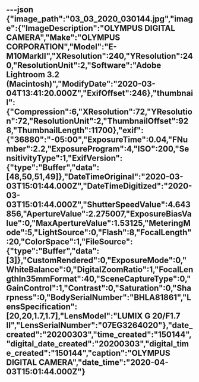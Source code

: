 ---json
{"image_path":"03_03_2020_030144.jpg","image":{"ImageDescription":"OLYMPUS DIGITAL CAMERA","Make":"OLYMPUS CORPORATION","Model":"E-M10MarkII","XResolution":240,"YResolution":240,"ResolutionUnit":2,"Software":"Adobe Lightroom 3.2 (Macintosh)","ModifyDate":"2020-03-04T13:41:20.000Z","ExifOffset":246},"thumbnail":{"Compression":6,"XResolution":72,"YResolution":72,"ResolutionUnit":2,"ThumbnailOffset":928,"ThumbnailLength":11700},"exif":{"36880":"-05:00","ExposureTime":0.04,"FNumber":2.2,"ExposureProgram":4,"ISO":200,"SensitivityType":1,"ExifVersion":{"type":"Buffer","data":[48,50,51,49]},"DateTimeOriginal":"2020-03-03T15:01:44.000Z","DateTimeDigitized":"2020-03-03T15:01:44.000Z","ShutterSpeedValue":4.643856,"ApertureValue":2.275007,"ExposureBiasValue":0,"MaxApertureValue":1.53125,"MeteringMode":5,"LightSource":0,"Flash":8,"FocalLength":20,"ColorSpace":1,"FileSource":{"type":"Buffer","data":[3]},"CustomRendered":0,"ExposureMode":0,"WhiteBalance":0,"DigitalZoomRatio":1,"FocalLengthIn35mmFormat":40,"SceneCaptureType":0,"GainControl":1,"Contrast":0,"Saturation":0,"Sharpness":0,"BodySerialNumber":"BHLA81861","LensSpecification":[20,20,1.7,1.7],"LensModel":"LUMIX G 20/F1.7 II","LensSerialNumber":"07EG3264020"},"date_created":"20200303","time_created":"150144","digital_date_created":"20200303","digital_time_created":"150144","caption":"OLYMPUS DIGITAL CAMERA","date_time":"2020-04-03T15:01:44.000Z"}
---